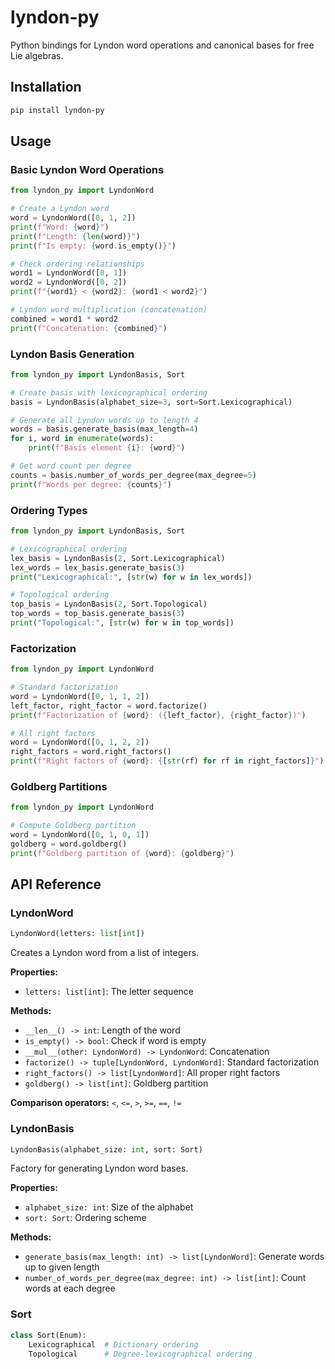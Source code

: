 # lyndon-py

Python bindings for Lyndon word operations and canonical bases for free Lie algebras.

## Installation

```bash
pip install lyndon-py
```

## Usage

### Basic Lyndon Word Operations

```python
from lyndon_py import LyndonWord

# Create a Lyndon word
word = LyndonWord([0, 1, 2])
print(f"Word: {word}")
print(f"Length: {len(word)}")
print(f"Is empty: {word.is_empty()}")

# Check ordering relationships
word1 = LyndonWord([0, 1])
word2 = LyndonWord([0, 2])
print(f"{word1} < {word2}: {word1 < word2}")

# Lyndon word multiplication (concatenation)
combined = word1 * word2
print(f"Concatenation: {combined}")
```

### Lyndon Basis Generation

```python
from lyndon_py import LyndonBasis, Sort

# Create basis with lexicographical ordering
basis = LyndonBasis(alphabet_size=3, sort=Sort.Lexicographical)

# Generate all Lyndon words up to length 4
words = basis.generate_basis(max_length=4)
for i, word in enumerate(words):
    print(f"Basis element {i}: {word}")

# Get word count per degree
counts = basis.number_of_words_per_degree(max_degree=5)
print(f"Words per degree: {counts}")
```

### Ordering Types

```python
from lyndon_py import LyndonBasis, Sort

# Lexicographical ordering
lex_basis = LyndonBasis(2, Sort.Lexicographical)
lex_words = lex_basis.generate_basis(3)
print("Lexicographical:", [str(w) for w in lex_words])

# Topological ordering
top_basis = LyndonBasis(2, Sort.Topological) 
top_words = top_basis.generate_basis(3)
print("Topological:", [str(w) for w in top_words])
```

### Factorization

```python
from lyndon_py import LyndonWord

# Standard factorization
word = LyndonWord([0, 1, 1, 2])
left_factor, right_factor = word.factorize()
print(f"Factorization of {word}: ({left_factor}, {right_factor})")

# All right factors
word = LyndonWord([0, 1, 2, 2])
right_factors = word.right_factors()
print(f"Right factors of {word}: {[str(rf) for rf in right_factors]}")
```

### Goldberg Partitions

```python
from lyndon_py import LyndonWord

# Compute Goldberg partition
word = LyndonWord([0, 1, 0, 1])
goldberg = word.goldberg()
print(f"Goldberg partition of {word}: {goldberg}")
```

## API Reference

### LyndonWord

```python
LyndonWord(letters: list[int])
```

Creates a Lyndon word from a list of integers.

**Properties:**
- `letters: list[int]`: The letter sequence

**Methods:**
- `__len__() -> int`: Length of the word
- `is_empty() -> bool`: Check if word is empty  
- `__mul__(other: LyndonWord) -> LyndonWord`: Concatenation
- `factorize() -> tuple[LyndonWord, LyndonWord]`: Standard factorization
- `right_factors() -> list[LyndonWord]`: All proper right factors
- `goldberg() -> list[int]`: Goldberg partition

**Comparison operators:** `<`, `<=`, `>`, `>=`, `==`, `!=`

### LyndonBasis

```python
LyndonBasis(alphabet_size: int, sort: Sort)
```

Factory for generating Lyndon word bases.

**Properties:**
- `alphabet_size: int`: Size of the alphabet
- `sort: Sort`: Ordering scheme

**Methods:**
- `generate_basis(max_length: int) -> list[LyndonWord]`: Generate words up to given length
- `number_of_words_per_degree(max_degree: int) -> list[int]`: Count words at each degree

### Sort

```python
class Sort(Enum):
    Lexicographical  # Dictionary ordering
    Topological      # Degree-lexicographical ordering
```